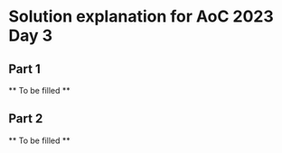 # Solution explanation for AoC 2023 Day 3

## Part 1

** To be filled **

## Part 2

** To be filled **